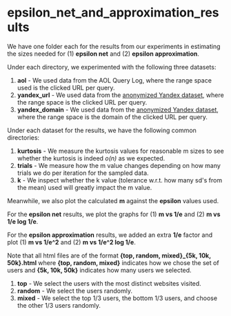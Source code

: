 # epsilon_net_and_approximation_results

We have one folder each for the results from our experiments in estimating the sizes needed for (1) **epsilon net** and (2) **epsilon approximation**.

Under each directory, we experimented with the following three datasets:
1. **aol** - We used data from the AOL Query Log, where the range space used is the clicked URL per query.
2. **yandex_url** - We used data from the [anonymized Yandex dataset](https://www.kaggle.com/c/yandex-personalized-web-search-challenge/overview), where the range space is the clicked URL per query.
3. **yandex_domain** - We used data from the [anonymized Yandex dataset](https://www.kaggle.com/c/yandex-personalized-web-search-challenge/overview), where the range space is the domain of the clicked URL per query.

Under each dataset for the results, we have the following common directories:
1. **kurtosis** - We measure the kurtosis values for reasonable m sizes to see whether the kurtosis is indeed _o(n)_ as we expected.
2. **trials** - We measure how the m value changes depending on how many trials we do per iteration for the sampled data.
3. **k** - We inspect whether the k value (tolerance w.r.t. how many sd's from the mean) used will greatly impact the m value.

Meanwhile, we also plot the calculated **m** against the **epsilon** values used.

For the **epsilon net** results, we plot the graphs for (1) **m vs 1/e** and (2) **m vs 1/e log 1/e**.

For the **epsilon approximation** results, we added an extra **1/e** factor and plot (1) **m vs 1/e^2** and (2) **m vs 1/e^2 log 1/e**.

Note that all html files are of the format **{top, random, mixed}\_{5k, 10k, 50k}.html** where **{top, random, mixed}** indicates how we chose the set of users and **{5k, 10k, 50k}** indicates how many users we selected.
1. **top** - We select the users with the most distinct websites visited.
2. **random** - We select the users randomly.
3. **mixed** - We select the top 1/3 users, the bottom 1/3 users, and choose the other 1/3 users randomly.
